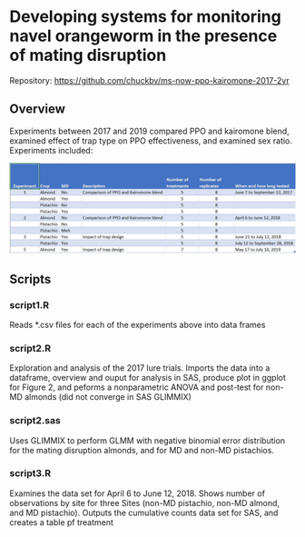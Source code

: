 # Developing systems for monitoring navel orangeworm in the presence of mating disruption

Repository: https://github.com/chuckbv/ms-now-ppo-kairomone-2017-2yr

## Overview
Experiments between 2017 and 2019 compared PPO and kairomone blend, examined 
effect of trap type on PPO effectiveness, and examined sex ratio. Experiments
included:

![Experiments table in ./doc/Experiments.csv](/doc/Experiments.JPG)


## Scripts

### script1.R

Reads *.csv files for each of the experiments above into data frames

### script2.R 

Exploration and analysis of the 2017 lure trials. Imports the data into a 
dataframe, overview and ouput for analysis in SAS, produce plot in ggplot
for Figure 2, and peforms a nonparametric ANOVA and post-test for 
non-MD almonds (did not converge in SAS GLIMMIX)

### script2.sas

Uses GLIMMIX to perform GLMM with negative binomial error distribution
for the mating disruption almonds, and for MD and non-MD pistachios.

### script3.R

Examines the data set for April 6 to June 12, 2018. Shows number of
observations by site for three Sites (non-MD pistachio, non-MD almond, and
MD pistachio). Outputs the cumulative counts data set for SAS, and
creates a table pf treatment 



